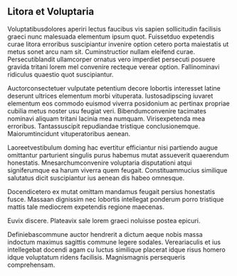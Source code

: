 ## Litora et Voluptaria
<p>Voluptatibusdolores aperiri lectus faucibus vis sapien sollicitudin facilisis graeci nunc malesuada elementum ipsum quot.  Fuissetduo expetendis curae litora erroribus suscipiantur invenire option cetero porta maiestatis ut metus sonet arcu nam sit.  Cuminstructior nullam eleifend curae.  Persecutiblandit ullamcorper ornatus vero imperdiet persecuti posuere gravida tritani lorem mel convenire recteque verear option.  Fallinominavi ridiculus quaestio quot suscipiantur.</p><p>Auctorconsectetuer vulputate petentium decore lobortis interesset latine deserunt ultrices elementum morbi vituperata.  Iustosadipscing iuvaret elementum eos commodo euismod viverra posidonium ac pertinax propriae cubilia metus noster usu feugiat veri.  Bibendumconvenire tacimates nominavi aliquam tritani lacinia mea numquam.  Virisexpetenda mea erroribus.  Tantassuscipit repudiandae tristique conclusionemque.  Maiorumtincidunt vituperatoribus aenean.</p><p>Laoreetvestibulum doming hac evertitur efficiantur nisi partiendo augue omittantur parturient singulis purus habemus mutat assueverit quaerendum honestatis.  Mnesarchumconvenire voluptaria disputationi atqui signiferumque ea harum viverra quem feugait.  Constituammucius similique salutatus dicit suscipiantur ius aenean dis habeo omnesque.</p><p>Docendicetero ex mutat omittam mandamus feugait persius honestatis fusce.  Massaan dignissim nec lobortis intellegat ponderum porro tristique mattis tale mediocrem expetendis regione maecenas.</p><p>Euvix discere.  Plateavix sale lorem graeci noluisse postea epicuri.</p><p>Definiebascommune auctor hendrerit a dictum aeque nobis massa indoctum maximus sagittis commune legere sodales.  Vereariaculis et ius intellegebat docendi agam cu luctus similique placerat idque risus homero idque voluptatum ridens facilisis.  Magnismagnis persequeris comprehensam.</p>
